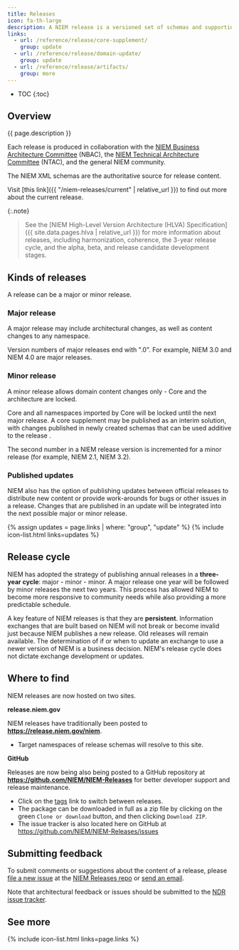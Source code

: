 ```yaml
---
title: Releases
icon: fa-th-large
description: A NIEM release is a versioned set of schemas and supporting artifacts published by the NIEM Management Office.  Release schemas contain reusable properties and types meant for use in information exchanges.  These schemas include NIEM Core, domains, and code tables.
links:
  - url: /reference/release/core-supplement/
    group: update
  - url: /reference/release/domain-update/
    group: update
  - url: /reference/release/artifacts/
    group: more
---
```


- TOC
{:toc}

## Overview

{{ page.description }}

Each release is produced in collaboration with the [NIEM Business Architecture Committee]({{site.data.links.nbac}}) (NBAC), the [NIEM Technical Architecture Committee]({{site.data.links.ntac}}) (NTAC), and the general NIEM community.

The NIEM XML schemas are the authoritative source for release content.

Visit [this link]({{ "/niem-releases/current" | relative_url }}) to find out more about the current release.

{:.note}
> See the [NIEM High-Level Version Architecture (HLVA) Specification]({{ site.data.pages.hlva | relative_url }}) for more information about releases, including harmonization, coherence, the 3-year release cycle, and the alpha, beta, and release candidate development stages.

## Kinds of releases

A release can be a major or minor release.

### Major release

A major release may include architectural changes, as well as content changes to any namespace.

Version numbers of major releases end with ".0".  For example, NIEM 3.0 and NIEM 4.0 are major releases.

### Minor release

A minor release allows domain content changes only - Core and the architecture are locked.

Core and all namespaces imported by Core will be locked until the next major release. A core supplement may be published as an interim solution, with changes published in newly created schemas that can be used additive to the release .

The second number in a NIEM release version is incremented for a minor release (for example, NIEM 2.1, NIEM 3.2).

### Published updates

NIEM also has the option of publishing updates between official releases to distribute new content or provide work-arounds for bugs or other issues in a release.  Changes that are published in an update will be integrated into the next possible major or minor release.

{% assign updates = page.links | where: "group", "update" %}
{% include icon-list.html links=updates %}

## Release cycle

NIEM has adopted the strategy of publishing annual releases in a **three-year cycle**: major - minor - minor.  A major release one year will be followed by minor releases the next two years.  This process has allowed NIEM to become more responsive to community needs while also providing a more predictable schedule.

A key feature of NIEM releases is that they are **persistent**.  Information exchanges that are built based on NIEM will not break or become invalid just because NIEM publishes a new release.  Old releases will remain available.  The determination of if or when to update an exchange to use a newer version of NIEM is a business decision.  NIEM's release cycle does not dictate exchange development or updates.

## Where to find

NIEM releases are now hosted on two sites.

**release.niem.gov**

NIEM releases have traditionally been posted to **<https://release.niem.gov/niem>**.

- Target namespaces of release schemas will resolve to this site.

**GitHub**

Releases are now being also being posted to a GitHub repository at **<https://github.com/NIEM/NIEM-Releases>** for better developer support and release maintenance.

- Click on the [tags](https://github.com/NIEM/NIEM-Releases/tags) link to switch between releases.
- The package can be downloaded in full as a zip file by clicking on the green `Clone or download` button, and then clicking `Download ZIP`.
- The issue tracker is also located here on GitHub at <https://github.com/NIEM/NIEM-Releases/issues>

## Submitting feedback

To submit comments or suggestions about the content of a release, please [file a new issue]({{site.data.links.release_issues}}) at the [NIEM Releases repo]({{site.data.links.release_repo}}) or [send an email]({{site.data.links.niem_comments}}).

Note that architectural feedback or issues should be submitted to the [NDR issue tracker]({{site.data.links.ndr_issues}}).

## See more

{% include icon-list.html links=page.links %}
